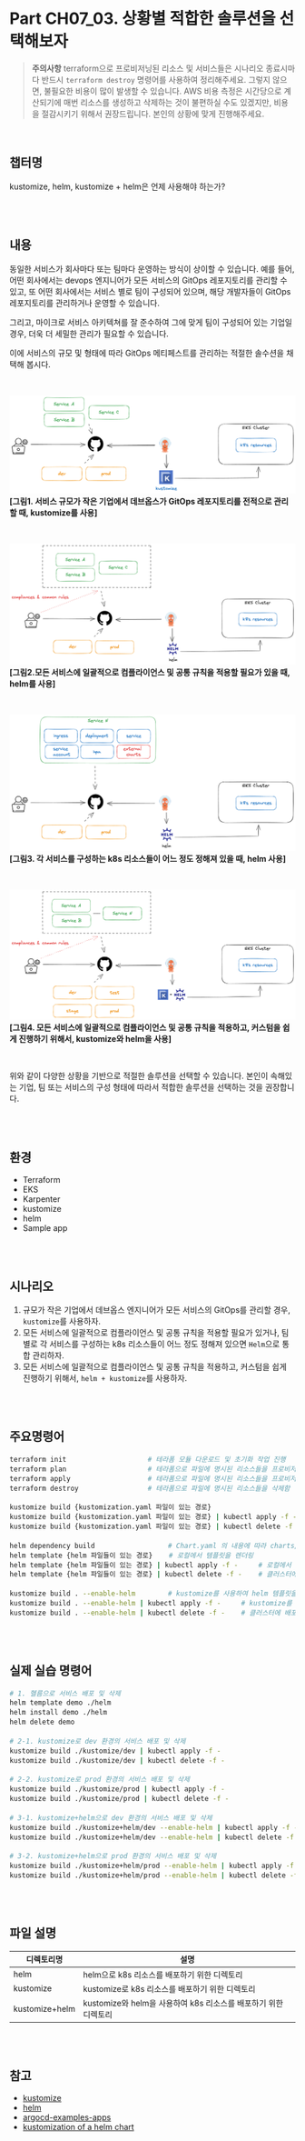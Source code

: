 # Part CH07_03. 상황별 적합한 솔루션을 선택해보자
> **주의사항**
terraform으로 프로비저닝된 리소스 및 서비스들은 시나리오 종료시마다 반드시 `terraform destroy` 명령어를 사용하여 정리해주세요. 그렇지 않으면, 불필요한 비용이 많이 발생할 수 있습니다. AWS 비용 측정은 시간당으로 계산되기에 매번 리소스를 생성하고 삭제하는 것이 불편하실 수도 있겠지만, 비용을 절감시키기 위해서 권장드립니다. 본인의 상황에 맞게 진행해주세요.

<br>

## 챕터명

kustomize, helm, kustomize + helm은 언제 사용해야 하는가?

<br><br>

## 내용

동일한 서비스가 회사마다 또는 팀마다 운영하는 방식이 상이할 수 있습니다. 예를 들어, 어떤 회사에서는 devops 엔지니어가 모든 서비스의 GitOps 레포지토리를 관리할 수 있고, 또 어떤 회사에서는 서비스 별로 팀이 구성되어 있으며, 해당 개발자들이 GitOps 레포지토리를 관리하거나 운영할 수 있습니다.

그리고, 마이크로 서비스 아키텍쳐를 잘 준수하여 그에 맞게 팀이 구성되어 있는 기업일 경우, 더욱 더 세밀한 관리가 필요할 수 있습니다.

이에 서비스의 규모 및 형태에 따라 GitOps 메티페스트를 관리하는 적절한 솔수션을 채택해 봅시다.

<br>

![kustomize](../../images/06-senario01.png)
**[그림1. 서비스 규모가 작은 기업에서 데브옵스가 GitOps 레포지토리를 전적으로 관리할 때, kustomize를 사용]**

<br>

![helm_01](../../images/06-senario02.png)
**[그림2.모든 서비스에 일괄적으로 컴플라이언스 및 공통 규칙을 적용할 필요가 있을 때, helm를 사용]**

<br>

![helm_02](../../images/06-senario03.png)
**[그림3. 각 서비스를 구성하는 k8s 리소스들이 어느 정도 정해져 있을 때, helm 사용]**

<br>

![helm_kustomize](../../images/06-senario04.png)
**[그림4. 모든 서비스에 일괄적으로 컴플라이언스 및 공통 규칙을 적용하고, 커스텀을 쉽게 진행하기 위해서, kustomize와 helm을 사용]**

<br>

위와 같이 다양한 상황을 기반으로 적절한 솔루션을 선택할 수 있습니다. 본인이 속해있는 기업, 팀 또는 서비스의 구성 형태에 따라서 적합한 솔루션을 선택하는 것을 권장합니다.

<br><br>

## 환경

- Terraform
- EKS
- Karpenter
- kustomize
- helm
- Sample app

<br><br>

## 시나리오

1. 규모가 작은 기업에서 데브옵스 엔지니어가 모든 서비스의 GitOps를 관리할 경우, `kustomize`를 사용하자.
2. 모든 서비스에 일괄적으로 컴플라이언스 및 공통 규칙을 적용할 필요가 있거나, 팀 별로 각 서비스를 구성하는 k8s 리소스들이 어느 정도 정해져 있으면 `Helm`으로 통합 관리하자.
3. 모든 서비스에 일괄적으로 컴플라이언스 및 공통 규칙을 적용하고, 커스텀을 쉽게 진행하기 위해서, `helm + kustomize`를 사용하자.

<br><br>

## 주요명령어

```bash
terraform init                    # 테라폼 모듈 다운로드 및 초기화 작업 진행
terraform plan                    # 테라폼으로 파일에 명시된 리소스들을 프로비저닝 하기 전 확인단계
terraform apply                   # 테라폼으로 파일에 명시된 리소스들을 프로비저닝
terraform destroy                 # 테라폼으로 파일에 명시된 리소스들을 삭제함

kustomize build {kustomization.yaml 파일이 있는 경로}                         # 커스텀이 적용된 yaml파일을 만듬
kustomize build {kustomization.yaml 파일이 있는 경로} | kubectl apply -f -    # 커스텀이 적용된 yaml파일을 만들어 클러스터에 배포
kustomize build {kustomization.yaml 파일이 있는 경로} | kubectl delete -f -   # 클러스터에 배포된 k8s 리소스들을 모두 삭제

helm dependency build                  # Chart.yaml 의 내용에 따라 charts/ 업데이트
helm template {helm 파일들이 있는 경로}    # 로컬에서 템플릿을 렌더링
helm template {helm 파일들이 있는 경로} | kubectl apply -f -     # 로컬에서 템플릿을 렌더링 후, 클러스터에 배포
helm template {helm 파일들이 있는 경로} | kubectl delete -f -    # 클러스터에 배포된 k8s 리소스들을 모두 삭제

kustomize build . --enable-helm        # kustomize를 사용하여 helm 템플릿을 렌더링 한 후, 커스텀이 적용된 yaml파일을 만듬
kustomize build . --enable-helm | kubectl apply -f -     # kustomize를 사용하여 helm 템플릿을 렌더링 한 후, 커스텀이 적용된 yaml파일을 기반으로 클러스터에 배포
kustomize build . --enable-helm | kubectl delete -f -    # 클러스터에 배포된 k8s 리소스들을 모두 삭제
```

<br><br>

## 실제 실습 명령어

```bash
# 1. 헬름으로 서비스 배포 및 삭제
helm template demo ./helm
helm install demo ./helm
helm delete demo

# 2-1. kustomize로 dev 환경의 서비스 배포 및 삭제
kustomize build ./kustomize/dev | kubectl apply -f -
kustomize build ./kustomize/dev | kubectl delete -f -

# 2-2. kustomize로 prod 환경의 서비스 배포 및 삭제
kustomize build ./kustomize/prod | kubectl apply -f -
kustomize build ./kustomize/prod | kubectl delete -f -

# 3-1. kustomize+helm으로 dev 환경의 서비스 배포 및 삭제
kustomize build ./kustomize+helm/dev --enable-helm | kubectl apply -f -
kustomize build ./kustomize+helm/dev --enable-helm | kubectl delete -f -

# 3-2. kustomize+helm으로 prod 환경의 서비스 배포 및 삭제
kustomize build ./kustomize+helm/prod --enable-helm | kubectl apply -f -
kustomize build ./kustomize+helm/prod --enable-helm | kubectl delete -f -
```

<br><br>

## 파일 설명
|디렉토리명|설명|
|---|---|
|helm|helm으로 k8s 리소스를 배포하기 위한 디렉토리|
|kustomize|kustomize로 k8s 리소스를 배포하기 위한 디렉토리|
|kustomize+helm|kustomize와 helm을 사용하여 k8s 리소스를 배포하기 위한 디렉토리|

<br><br>

## 참고
- [kustomize](https://kustomize.io/)
- [helm](https://helm.sh/)
- [argocd-examples-apps](https://github.com/kmaster8/argocd-example-apps)
- [kustomization of a helm chart](https://github.com/kubernetes-sigs/kustomize/blob/master/examples/chart.md#kustomization-of-a-helm-chart)